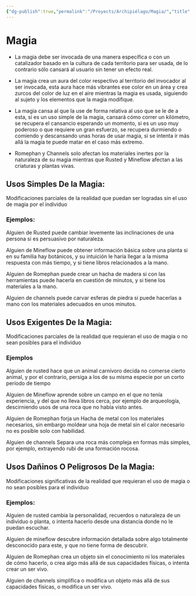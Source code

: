 ```yaml
---
{"dg-publish":true,"permalink":"/Proyects/Archipiélago/Magia/","title":"Magia","created":"2023-03-21T13:19:35.943-05:00","updated":"2023-09-09T18:29:11.011-05:00"}
---
```



# Magia

- La magia debe ser invocada de una manera específica o con un catalizador basado en la cultura de cada territorio para ser usada, de lo contrario sólo cansará al usuario sin tener un efecto real.

- La magia crea un aura del color respectivo al territorio del invocador al ser invocada, esta aura hace más vibrantes ese color en un área y crea zurcos del color de luz en el aire mientras la magia es usada, siguiendo al sujeto y los elementos que la magia modifique. 

- La magia cansa al que la use de forma relativa al uso que se le de a esta, si es un uso simple de la magia, cansará cómo correr un kilómetro, se recupera el cansancio esperando un momento, si es un uso muy poderoso o que requiere un gran esfuerzo, se recupera durmiendo o comiendo y descansando unas horas de usar magia, si se intenta ir más allá la magia te puede matar en el caso más extremo.

- Romephan y Channels solo afectan los materiales inertes por la naturaleza de su magia mientras que Rusted y Mineflow afectan a las criaturas y plantas vivas.

## Usos Simples De la Magia:

Modificaciones parciales de la realidad que puedan ser logradas sin el uso de magia por el individuo

### Ejemplos:

Alguien de Rusted puede cambiar levemente las inclinaciones de una persona si es persuasivo por naturaleza.

Alguien de Mineflow puede obtener información básica sobre una planta si en su familia hay botánicos, y su intuición le haría llegar a la misma respuesta con más tiempo, y si tiene libros relacionados a la mano.

Alguien de Romephan puede crear un hacha de madera si con las herramientas puede hacerla en cuestión de minutos, y si tiene los materiales a la mano.

Alguien de channels puede carvar esferas de piedra si puede hacerlas a mano con los materiales adecuados en unos minutos. 

## Usos Exigentes De la Magia:

Modificaciones parciales de la realidad que requieran el uso de magia o no sean posibles para el individuo

### Ejemplos

Alguien de rusted hace que un animal carnívoro decida no comerse cierto animal, y por el contrario, persiga a los de su misma especie por un corto período de tiempo 

Alguien de Mineflow aprende sobre un campo en el que no tenía experiencia, y del que no lleva libros cerca, por ejemplo de arqueología, descirniendo usos de una roca que no había visto antes.

Alguien de Romephan forja un Hacha de metal con los materiales necesarios, sin embargo moldear una hoja de metal sin el calor necesario no es posible solo con habilidad.

Alguien de channels Separa una roca más compleja en formas más simples, por ejemplo, extrayendo rubi de una formación rocosa.

## Usos Dañinos O Peligrosos De la Magia:

Modificaciones significativas de la realidad que requieran el uso de magia o no sean posibles para el individuo

### Ejemplos:

Alguien de rusted cambia la personalidad, recuerdos o naturaleza de un individuo o planta, o intenta hacerlo desde una distancia donde no le puedan escuchar. 

Alguien de mineflow descubre información detallada sobre algo totalmente desconocido para este, y que no tiene forma de descubrir. 

Alguien de Romephan crea un objeto sin el conocimiento ni los materiales de cómo hacerlo, o crea algo más allá de sus capacidades físicas, o intenta crear un ser vivo. 

Alguien de channels simplifica o modifica un objeto más allá de sus capacidades físicas, o modifica un ser vivo.
